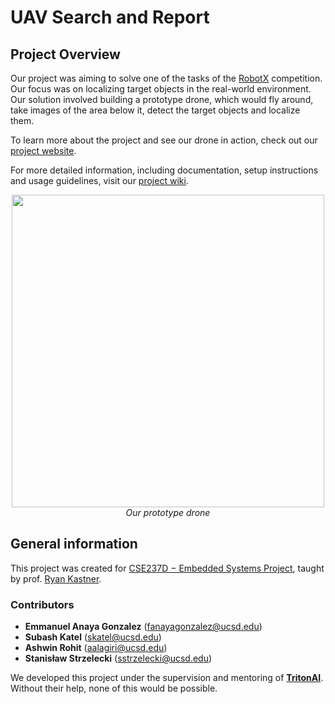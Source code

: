 # UAV Search and Report

## Project Overview

Our project was aiming to solve one of the tasks of the [RobotX](https://robotx.org/) competition. Our focus was on localizing target objects in the real-world environment. Our solution involved building a prototype drone, which would fly around, take images of the area below it, detect the target objects and localize them.

To learn more about the project and see our drone in action, check out our [project website](https://eanayag.com/uav-search/).

For more detailed information, including documentation, setup instructions and usage guidelines, visit our [project wiki](https://github.com/your-repo/wiki).

<p align="center">
<img src="https://lh3.googleusercontent.com/d/1FWgt4oWt6HiuqTBCGszvz_uiNCBCvyRM" width="500"/><br>
<em>Our prototype drone</em>
</p>

## General information

This project was created for [CSE237D &#8722; Embedded Systems Project](https://kastner.ucsd.edu/ryan/cse-237d-embedded-system-design/), taught by prof. [Ryan Kastner](https://kastner.ucsd.edu/ryan/).

### Contributors

- **Emmanuel Anaya Gonzalez** (fanayagonzalez@ucsd.edu)
- **Subash Katel** (skatel@ucsd.edu)
- **Ashwin Rohit** (aalagiri@ucsd.edu)
- **Stanisław Strzelecki** (sstrzelecki@ucsd.edu)

We developed this project under the supervision and mentoring of [**TritonAI**](https://tritonai.org/). Without their help, none of this would be possible.
